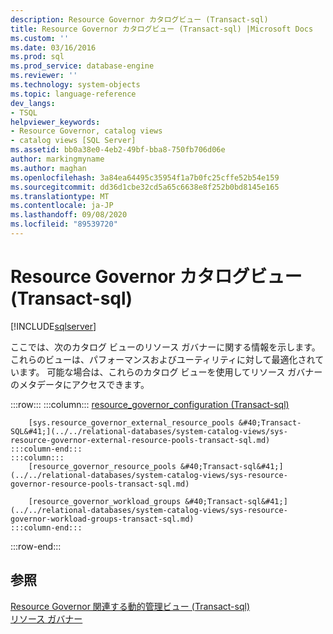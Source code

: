 ```yaml
---
description: Resource Governor カタログビュー (Transact-sql)
title: Resource Governor カタログビュー (Transact-sql) |Microsoft Docs
ms.custom: ''
ms.date: 03/16/2016
ms.prod: sql
ms.prod_service: database-engine
ms.reviewer: ''
ms.technology: system-objects
ms.topic: language-reference
dev_langs:
- TSQL
helpviewer_keywords:
- Resource Governor, catalog views
- catalog views [SQL Server]
ms.assetid: bb0a38e0-4eb2-49bf-bba8-750fb706d06e
author: markingmyname
ms.author: maghan
ms.openlocfilehash: 3a84ea64495c35954f1a7b0fc25cffe52b54e159
ms.sourcegitcommit: dd36d1cbe32cd5a65c6638e8f252b0bd8145e165
ms.translationtype: MT
ms.contentlocale: ja-JP
ms.lasthandoff: 09/08/2020
ms.locfileid: "89539720"
---
```

# <a name="resource-governor-catalog-views-transact-sql"></a>Resource Governor カタログビュー (Transact-sql)
[!INCLUDE[sqlserver](../../includes/applies-to-version/sqlserver.md)]

  ここでは、次のカタログ ビューのリソース ガバナーに関する情報を示します。 これらのビューは、パフォーマンスおよびユーティリティに対して最適化されています。 可能な場合は、これらのカタログ ビューを使用してリソース ガバナーのメタデータにアクセスできます。  

:::row:::
    :::column:::
        [resource_governor_configuration &#40;Transact-sql&#41;](../../relational-databases/system-catalog-views/sys-resource-governor-configuration-transact-sql.md)
        
        [sys.resource_governor_external_resource_pools &#40;Transact-SQL&#41;](../../relational-databases/system-catalog-views/sys-resource-governor-external-resource-pools-transact-sql.md)
    :::column-end:::
    :::column:::
        [resource_governor_resource_pools &#40;Transact-sql&#41;](../../relational-databases/system-catalog-views/sys-resource-governor-resource-pools-transact-sql.md)
        
        [resource_governor_workload_groups &#40;Transact-sql&#41;](../../relational-databases/system-catalog-views/sys-resource-governor-workload-groups-transact-sql.md)
    :::column-end:::
:::row-end:::

## <a name="see-also"></a>参照  
 [Resource Governor 関連する動的管理ビュー &#40;Transact-sql&#41;](../../relational-databases/system-dynamic-management-views/resource-governor-related-dynamic-management-views-transact-sql.md)   
 [リソース ガバナー](../../relational-databases/resource-governor/resource-governor.md)  
  
  
